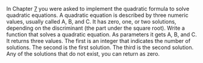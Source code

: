 In Chapter
<a href="#ch:conditions" data-reference-type="ref" data-reference="ch:conditions">7</a>
you were asked to implement the quadratic formula to solve quadratic
equations. A quadratic equation is described by three numeric values,
usually called A, B, and C. It has zero, one, or two solutions,
depending on the discriminant (the part under the square root). Write a
function that solves a quadratic equation. As parameters it gets A, B,
and C. It returns three values. The first is an integer that indicates
the number of solutions. The second is the first solution. The third is
the second solution. Any of the solutions that do not exist, you can
return as zero.  